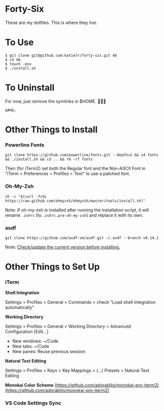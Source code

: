 # Forty-Six

These are my dotfiles. This is where they live.

# To Use

    $ git clone git@github.com:katie7r/forty-six.git 46
    $ cd 46
    $ touch .env
    $ ./install.sh

# To Uninstall

For now, just remove the symlinks in $HOME. 🤷🏻‍♀️

`&#46;`

# Other Things to Install

### Powerline Fonts
```
git clone https://github.com/powerline/fonts.git --depth=1 && cd fonts && ./install.sh && cd .. && rm -rf fonts
```
Then (for iTerm2) set both the Regular font and the Non-ASCII Font in "iTerm > Preferences > Profiles > Text" to use a patched font.

### Oh-My-Zsh
```
sh -c "$(curl -fsSL https://raw.github.com/ohmyzsh/ohmyzsh/master/tools/install.sh)"
```
Note: If oh-my-zsh is installed after running the installation script, it will rename `.zshrc` (to `.zshrc.pre-oh-my-zsh`) and replace it with its own.

### asdf
```
git clone https://github.com/asdf-vm/asdf.git ~/.asdf --branch v0.14.1
```
Note: [Check/update the current version before installing.](https://asdf-vm.com/guide/getting-started.html)

# Other Things to Set Up

### iTerm

**Shell Integration**

Settings > Profiles > General > Commands > check "Load shell integration automatically"

**Working Directory**

Settings > Profiles > General > Working Directory > Advanced Configuration [Edit...]

- New windows: ~/Code
- New tabs: ~/Code
- New panes: Reuse previous session

**Natural Text Editing**

Settings > Profiles > Keys > Key Mappings > (...) Presets > Natural Text Editing

**Monokai Color Scheme**
[https://github.com/adorabilis/monokai-pro-iterm2](https://github.com/adorabilis/monokai-pro-iterm2)

### VS Code Settings Sync
